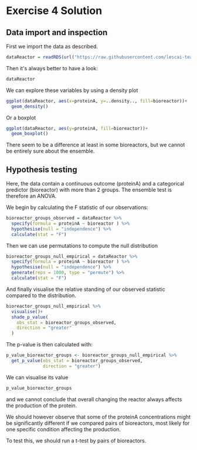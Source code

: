 # Exercise 4 Solution


## Data import and inspection

First we import the data as described.

```R
dataReactor = readRDS(url("https://raw.githubusercontent.com/lescai-teaching/class-bigdata/main/L10_stats_exercises/exercise_04/L10_dataset_exercise04.rds"))
```

Then it's always better to have a look:

```R
dataReactor
```

We can explore these variables by using a density plot

```R
ggplot(dataReactor, aes(x=proteinA, y=..density.., fill=bioreactor))+
  geom_density()
```
Or a boxplot

```R
ggplot(dataReactor, aes(y=proteinA, fill=bioreactor))+
  geom_boxplot()
```
There seem to be a difference at least in some bioreactors, but we cannot be entirely sure about the ensemble.

## Hypothesis testing

Here, the data contain a continuous outcome (proteinA) and a categorical predictor (bioreactor) with more than 2 groups.
The ensemble test is therefore an ANOVA.

We begin by calculating the F statistic of our observations:


```R
bioreactor_groups_observed = dataReactor %>%
  specify(formula = proteinA ~ bioreactor ) %>%
  hypothesise(null = "independence") %>%
  calculate(stat = "F")
```

Then we can use permutations to compute the null distribution

```R
bioreactor_groups_null_empirical = dataReactor %>%
  specify(formula = proteinA ~ bioreactor ) %>%
  hypothesise(null = "independence") %>%
  generate(reps = 1000, type = "permute") %>%
  calculate(stat = "F")
```

And finally visualise the relative standing of our observed statistic compared to the distribution.


```R
bioreactor_groups_null_empirical %>%
  visualise()+
  shade_p_value(
    obs_stat = bioreactor_groups_observed,
    direction = "greater"
  )
```
The p-value is then calculated with:

```R
p_value_bioreactor_groups <- bioreactor_groups_null_empirical %>%
  get_p_value(obs_stat = bioreactor_groups_observed,
              direction = "greater")
```

We can visualise its value 

```R
p_value_bioreactor_groups
```

and we cannot conclude that overall changing the reactor always affects the production of the protein.

We should however observe that some of the proteinA concentrations might be significantly different if we compared pairs of bioreactors, most likely for one specific condition affecting the production.

To test this, we should run a t-test by pairs of bioreactors.
